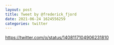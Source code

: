 ```yaml
--- 
layout: post 
title: Tweet by @frederick_fjord 
date: 2021-06-24 1624556259 
categories: twitter 
--- 
```

https://twitter.com/o/status/1408117104906231810